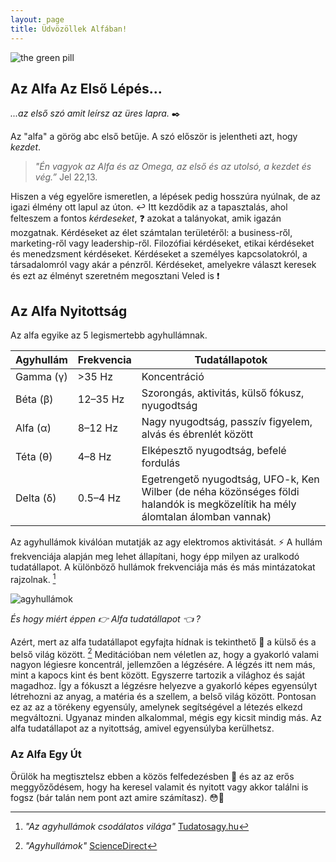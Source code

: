 ```yaml
---
layout: page
title: Üdvözöllek Alfában!
---
```


![the green pill](https://alfablog.github.io/assets/img/Morfeusz.png)

## Az Alfa Az Első Lépés...

*...az első szó amit leírsz az üres lapra.* ✒️ 

Az "alfa" a görög abc első betűje. A szó először is jelentheti azt, hogy *kezdet*. 

> *"Én vagyok az Alfa és az Omega, az első és az utolsó, a kezdet és vég.”* Jel 22,13. 

Hiszen a vég egyelőre ismeretlen, a lépések pedig hosszúra nyúlnak, de az igazi élmény ott lapul az úton. ↩️ Itt kezdődik az a tapasztalás, ahol felteszem a fontos *kérdeseket*, ❓ azokat a talányokat, amik igazán mozgatnak. Kérdéseket az élet számtalan területéről: a business-ről, marketing-ről vagy leadership-ről. Filozófiai kérdéseket, etikai kérdéseket és menedzsment kérdéseket. Kérdéseket a személyes kapcsolatokról, a társadalomról vagy akár a pénzről. Kérdéseket, amelyekre választ keresek és ezt az élményt szeretném megosztani Veled is ❗

## Az Alfa Nyitottság

Az alfa egyike az 5 legismertebb agyhullámnak. 

Agyhullám        | Frekvencia             | Tudatállapotok          
--------------------- | --------------------- | --------------------- 
Gamma (γ)             | >35 Hz                | Koncentráció     
Béta (β)              | 12–35 Hz              | Szorongás, aktivitás, külső fókusz, nyugodtság 
Alfa (α)           | 8–12 Hz               | Nagy nyugodtság, passzív figyelem, alvás és ébrenlét között
Téta (θ)             | 4–8 Hz                | Elképesztő nyugodtság, befelé fordulás
Delta (δ)             | 0.5–4 Hz              | Egetrengető nyugodtság, UFO-k, Ken Wilber (de néha közönséges földi halandók is megközelítik ha mély álomtalan álomban vannak)

Az agyhullámok kiválóan mutatják az agy elektromos aktivitását. ⚡ A hullám frekvenciája alapján meg lehet állapítani, hogy épp milyen az uralkodó tudatállapot. A különböző hullámok frekvenciája más és más mintázatokat rajzolnak. [^1]

![agyhullámok](https://alfablog.github.io/assets/img/agyhullámok.jpg)

*És hogy miért éppen 👉 Alfa tudatállapot 👈 ?*

Azért, mert az alfa tudatállapot egyfajta hídnak is tekinthető 🌉 a külső és a belső világ között. [^2] Meditációban nem véletlen az, hogy a gyakorló valami nagyon légiesre koncentrál, jellemzően a légzésére. A légzés itt nem más, mint a kapocs kint és bent között. Egyszerre tartozik a világhoz és saját magadhoz. Így a fókuszt a légzésre helyezve a gyakorló képes egyensúlyt létrehozni az anyag, a matéria és a szellem, a belső világ között. Pontosan ez az az a törékeny egyensúly, amelynek segítségével a létezés elkezd megváltozni. Ugyanaz minden alkalommal, mégis egy kicsit mindig más. Az alfa tudatállapot az a nyitottság, amivel egyensúlyba kerülhetsz.


### Az Alfa Egy Út 
Örülök ha megtisztelsz ebben a közös felfedezésben 🌌 és az az erős meggyőződésem, hogy ha keresel valamit és nyitott vagy akkor találni is fogsz (bár talán nem pont azt amire számítasz). 😳🍋

[^1]: *"Az agyhullámok csodálatos világa"* [Tudatosagy.hu](https://www.tudatosagy.hu/az-agyhullamok-csodas-vilaga/)
[^2]: *"Agyhullámok"* [ScienceDirect](https://www.sciencedirect.com/topics/agricultural-and-biological-sciences/brain-waves)
